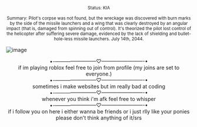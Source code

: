 <p align="center">
<small>Status: KIA</small>
<p align="center">  
<small>Summary: Pilot's corpse was not found, but the wreckage was discovered with burn marks by the side of the missile launchers and a wing that was clearly destroyed by an angular impact (that is, damaged from spinning out of control). It's theorized the pilot lost control of the helicopter after suffering severe damage, evidenced by the lack of shielding and bullet-hole-less missile launchers. July 14th, 2044.</small>

![image](https://github.com/user-attachments/assets/cfea6266-ea81-42c8-aca7-180d6f9b6a31)

<p align="center">  
•-————————♡————————-•
<br>
if im playing roblox feel free to join from profile (my joins are set to everyone.)
<br>
•-————————♡————————-•
<br>
sometimes i make websites but im really bad at coding
<br>
•-————————♡————————-•
<br>
whenever you think i'm afk feel free to whisper
<br>
•-————————♡————————-•
<br>
if i follow you on here i either wanna be friends or i just rlly like your ponies please don't think anything of it/srs
<br>
